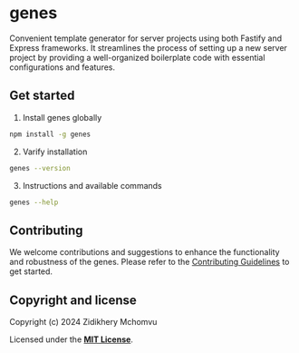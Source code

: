 # genes

Convenient template generator for server projects using both Fastify and Express frameworks. It streamlines the process of setting up a new server project by providing a well-organized boilerplate code with essential configurations and features.

## Get started

1. Install genes globally

```bash
npm install -g genes
```

2. Varify installation

```bash
genes --version
```

3. Instructions and available commands

```bash
genes --help
```

## Contributing

We welcome contributions and suggestions to enhance the functionality and robustness of the genes. Please refer to the [Contributing Guidelines](https://github.com/zhid0399123/genes/blob/main/CONTRIBUTING.md) to get started.

## Copyright and license

Copyright (c) 2024 Zidikhery Mchomvu

Licensed under the **[MIT License](https://github.com/zhid0399123/genes/blob/main/LICENSE)**.
